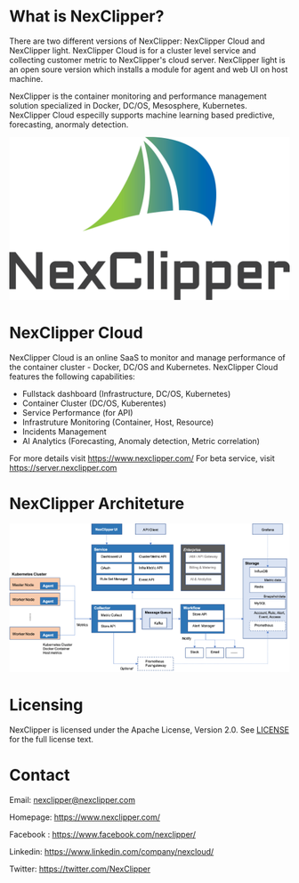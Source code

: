 # What is NexClipper?  
There are two different versions of NexClipper: NexClipper Cloud and NexClipper light. NexClipper Cloud is for a cluster level service and collecting customer metric to NexClipper's cloud server. NexClipper light is an open soure version which installs a module for agent and web UI on host machine.

NexClipper is the container monitoring and performance management solution specialized in Docker, DC/OS, Mesosphere, Kubernetes. NexClipper Cloud especilly supports machine learning based predictive, forecasting, anormaly detection.


![GUI1](NexLight/images/logo1.png) 

# NexClipper Cloud 
NexClipper Cloud is an online SaaS to monitor and manage performance of the container cluster -  Docker, DC/OS and Kubernetes.
NexClipper Cloud features the following capabilities:
* Fullstack dashboard (Infrastructure, DC/OS, Kubernetes)
* Container Cluster (DC/OS, Kuberentes)
* Service Performance (for API)
* Infrastruture Monitoring (Container, Host, Resource)
* Incidents Management
* AI Analytics (Forecasting, Anomaly detection, Metric correlation)

For more details visit  https://www.nexclipper.com/
For beta service, visit https://server.nexclipper.com

# NexClipper Architeture 

![GUI1](NexLight/images/NexClipper_Architecture.png) 

# Licensing
NexClipper is licensed under the Apache License, Version 2.0. See 
[LICENSE](https://github.com/TheNexCloud/NexClipper/blob/master/LICENSE) for the full
license text.

# Contact
Email: nexclipper@nexclipper.com

Homepage: https://www.nexclipper.com/ 

Facebook : https://www.facebook.com/nexclipper/

Linkedin: https://www.linkedin.com/company/nexcloud/

Twitter: https://twitter.com/NexClipper

